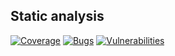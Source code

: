 ## Static analysis
[![Coverage](https://sonarcloud.io/api/project_badges/measure?project=transactionss&metric=coverage)](https://sonarcloud.io/summary/new_code?id=transactionss)
[![Bugs](https://sonarcloud.io/api/project_badges/measure?project=transactionss&metric=bugs)](https://sonarcloud.io/summary/new_code?id=transactionss)
[![Vulnerabilities](https://sonarcloud.io/api/project_badges/measure?project=transactionss&metric=vulnerabilities)](https://sonarcloud.io/summary/new_code?id=transactionss)